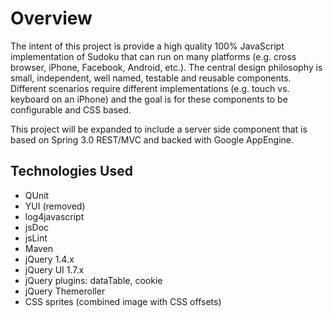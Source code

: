 # Overview #
The intent of this project is provide a high quality 100% JavaScript implementation of Sudoku that can run on many platforms (e.g. cross browser, iPhone, Facebook, Android, etc.). The central design philosophy is small, independent, well named, testable and reusable components. Different scenarios require different implementations (e.g. touch vs. keyboard on an iPhone) and the goal is for these components to be configurable and CSS based.

This project will be expanded to include a server side component that is based on Spring 3.0 REST/MVC and backed with Google AppEngine.

## Technologies Used ##
  * QUnit
  * YUI (removed)
  * log4javascript
  * jsDoc
  * jsLint
  * Maven
  * jQuery 1.4.x
  * jQuery UI 1.7.x
  * jQuery plugins: dataTable, cookie
  * jQuery Themeroller
  * CSS sprites (combined image with CSS offsets)
